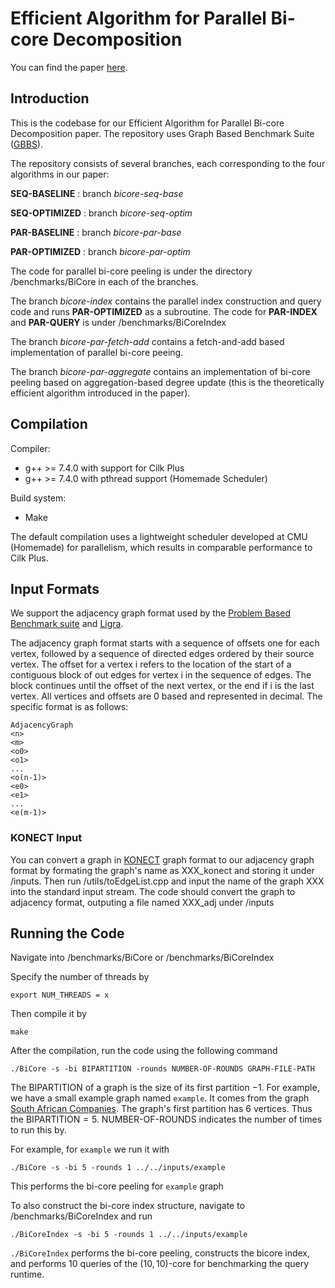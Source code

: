 # Efficient Algorithm for Parallel Bi-core Decomposition

You can find the paper [here](https://github.com/ClaireBookworm/gbbs/blob/bicore-index/MIND-BIG.pdf).

Introduction
--------

This is the codebase for our Efficient Algorithm for Parallel Bi-core Decomposition paper. The repository uses Graph Based Benchmark Suite ([GBBS](https://github.com/ParAlg/gbbs)). 

The repository consists of several branches, each corresponding to the four algorithms in our paper:

**SEQ-BASELINE** : branch _bicore-seq-base_

**SEQ-OPTIMIZED** : branch _bicore-seq-optim_

**PAR-BASELINE** : branch _bicore-par-base_

**PAR-OPTIMIZED** : branch _bicore-par-optim_

The code for parallel bi-core peeling is under the directory /benchmarks/BiCore in each of the branches. 

The branch _bicore-index_ contains the parallel index construction and query code and runs **PAR-OPTIMIZED** as a subroutine. The code for **PAR-INDEX** and **PAR-QUERY** is under /benchmarks/BiCoreIndex

The branch _bicore-par-fetch-add_ contains a fetch-and-add based implementation of parallel bi-core peeing.

The branch _bicore-par-aggregate_ contains an implementation of bi-core peeling based on aggregation-based degree update (this is the theoretically efficient algorithm introduced in the paper).

Compilation
--------

Compiler:
* g++ &gt;= 7.4.0 with support for Cilk Plus
* g++ &gt;= 7.4.0 with pthread support (Homemade Scheduler)

Build system:
* Make

The default compilation uses a lightweight scheduler developed at CMU (Homemade)
for parallelism, which results in comparable performance to Cilk Plus. 


Input Formats
-----------
We support the adjacency graph format used by the [Problem Based Benchmark
suite](http://www.cs.cmu.edu/~pbbs/benchmarks/graphIO.html)
and [Ligra](https://github.com/jshun/ligra).

The adjacency graph format starts with a sequence of offsets one for each
vertex, followed by a sequence of directed edges ordered by their source vertex.
The offset for a vertex i refers to the location of the start of a contiguous
block of out edges for vertex i in the sequence of edges. The block continues
until the offset of the next vertex, or the end if i is the last vertex. All
vertices and offsets are 0 based and represented in decimal. The specific format
is as follows:

```
AdjacencyGraph
<n>
<m>
<o0>
<o1>
...
<o(n-1)>
<e0>
<e1>
...
<e(m-1)>
```

### KONECT Input

You can convert a graph in [KONECT](http://konect.cc/) graph format to our adjacency graph format by formating the graph's name as XXX_konect and storing it under /inputs. Then run /utils/toEdgeList.cpp and input the name of the graph XXX into the standard input stream. The code should convert the graph to adjacency format, outputing a file named XXX_adj under /inputs

## Running the Code

Navigate into /benchmarks/BiCore or /benchmarks/BiCoreIndex

Specify the number of threads by 

```
export NUM_THREADS = x
```

Then compile it by

```
make
```

After the compilation, run the code using the following command

```
./BiCore -s -bi BIPARTITION -rounds NUMBER-OF-ROUNDS GRAPH-FILE-PATH
```

The BIPARTITION of a graph is the size of its first partition $- 1$. For example, we have a small example graph named `example`. It comes from the graph [South African Companies](http://konect.cc/networks/brunson_southern-women/). The graph's first partition has 6 vertices. Thus the BIPARTITION$=5$. NUMBER-OF-ROUNDS indicates the number of times to run this by. 

For example, for `example` we run it with

```
./BiCore -s -bi 5 -rounds 1 ../../inputs/example
```

This performs the bi-core peeling for `example` graph

To also construct the bi-core index structure, navigate to /benchmarks/BiCoreIndex and run

```
./BiCoreIndex -s -bi 5 -rounds 1 ../../inputs/example
```

`./BiCoreIndex` performs the bi-core peeling, constructs the bicore index, and performs 10 queries of the $(10,10)$-core for benchmarking the query runtime. 
